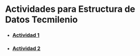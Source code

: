 # Actividades para Estructura de Datos Tecmilenio

- ### [Actividad 1](https://github.com/serivesmejia/EstructurasDeDatosTecmilenio/tree/master/src/main/java/actividad1)
- ### [Actividad 2](https://github.com/serivesmejia/EstructurasDeDatosTecmilenio/tree/master/src/main/java/actividad2)